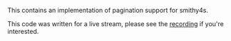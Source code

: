 This contains an implementation of pagination support for smithy4s.

This code was written for a live stream, please see the [recording](https://www.twitch.tv/videos/1886385563) if you're interested.
